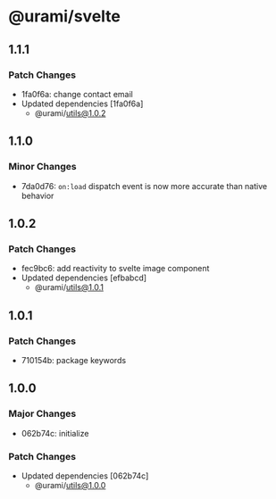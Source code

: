 # @urami/svelte

## 1.1.1

### Patch Changes

- 1fa0f6a: change contact email
- Updated dependencies [1fa0f6a]
  - @urami/utils@1.0.2

## 1.1.0

### Minor Changes

- 7da0d76: `on:load` dispatch event is now more accurate than native behavior

## 1.0.2

### Patch Changes

- fec9bc6: add reactivity to svelte image component
- Updated dependencies [efbabcd]
  - @urami/utils@1.0.1

## 1.0.1

### Patch Changes

- 710154b: package keywords

## 1.0.0

### Major Changes

- 062b74c: initialize

### Patch Changes

- Updated dependencies [062b74c]
  - @urami/utils@1.0.0
